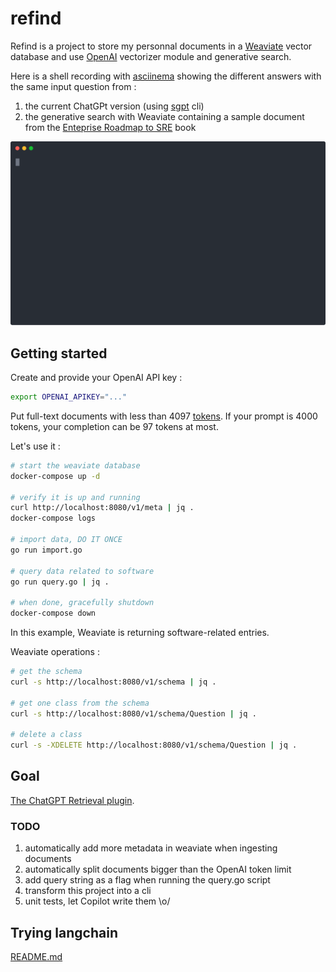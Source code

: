 # refind

Refind is a project to store my personnal documents in a [Weaviate] vector
 database and use [OpenAI] vectorizer module and generative search.

Here is a shell recording with [asciinema](https://asciinema.org/) showing the
different answers with the same input question from :

1. the current ChatGPt version (using
[sgpt](https://github.com/TheR1D/shell_gpt) cli)
1. the generative search with Weaviate containing a sample document from the
[Enteprise Roadmap to SRE](https://sre.google/resources/practices-and-processes/enterprise-roadmap-to-sre/)
book

![shell](demo.svg)

## Getting started

Create and provide your OpenAI API key :

```bash
export OPENAI_APIKEY="..."
```

Put full-text documents with less than 4097 [tokens](https://help.openai.com/en/articles/4936856-what-are-tokens-and-how-to-count-them).
If your prompt is 4000 tokens, your completion can be 97 tokens at most.

Let's use it :

```bash
# start the weaviate database
docker-compose up -d

# verify it is up and running
curl http://localhost:8080/v1/meta | jq .
docker-compose logs

# import data, DO IT ONCE
go run import.go

# query data related to software
go run query.go | jq .

# when done, gracefully shutdown
docker-compose down
```

In this example, Weaviate is returning software-related entries.

Weaviate operations :

```bash
# get the schema
curl -s http://localhost:8080/v1/schema | jq .

# get one class from the schema
curl -s http://localhost:8080/v1/schema/Question | jq .

# delete a class
curl -s -XDELETE http://localhost:8080/v1/schema/Question | jq .
```

## Goal

[The ChatGPT Retrieval plugin](https://weaviate.io/blog/weaviate-retrieval-plugin).

[Weaviate]: https://weaviate.io
[OpenAI]: https://openai.com/

### TODO

1. automatically add more metadata in weaviate when ingesting documents
1. automatically split documents bigger than the OpenAI token limit
1. add query string as a flag when running the query.go script
1. transform this project into a cli
1. unit tests, let Copilot write them \o/

## Trying langchain

[README.md](langchain/README.md)
